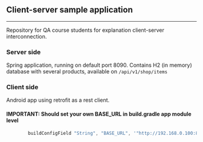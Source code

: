 ## Client-server sample application

________

Repository for QA course students for explanation client-server interconnection.

### Server side

Spring application, running on default port 8090. Contains H2 (in memory) database with several products, available on
`/api/v1/shop/items`

### Client side
Android app using retrofit as a rest client.

#### IMPORTANT: Should set your own BASE_URL in build.gradle app module level

```groovy
        buildConfigField "String", "BASE_URL", '"http://192.168.0.100:8090"' // PASTE YOUR OWN IP:PORT PAIR HERE
```